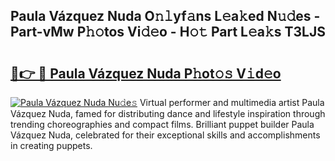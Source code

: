 ## Paula Vázquez Nuda O𝚗𝚕yf𝚊ns L𝚎a𝚔ed N𝚞𝚍es - Part-vMw P𝚑𝚘tos Vi𝚍𝚎o - H𝚘𝚝 Part L𝚎a𝚔s T3LJS

# <h2><a href="http://kfdwhu.oniu.top/?m=Paula+V%c3%a1zquez+Nuda">🔗👉 🔴 Paula Vázquez Nuda P𝚑ot𝚘𝚜 V𝚒d𝚎o</a></h2>

[![Paula Vázquez Nuda Nu𝚍e𝚜](https://i.imgur.com/0qMVB7G.gif)](http://kfdwhu.oniu.top/?m=Paula+V%c3%a1zquez+Nuda)
Virtual performer and multimedia artist Paula Vázquez Nuda, famed for distributing dance and lifestyle inspiration through trending choreographies and compact films. Brilliant puppet builder Paula Vázquez Nuda, celebrated for their exceptional skills and accomplishments in creating puppets.  
